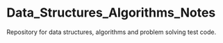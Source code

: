 # Data_Structures_Algorithms_Notes
Repository for data structures, algorithms and problem solving test code.
